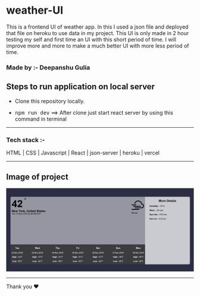 # weather-UI
This is a frontend UI of weather app. In this I used a json file and deployed that file on heroku to use data in my project. This UI is only made in 2 hour testing my self and first time an UI with this short period of time. I will improve more and more to make a much better UI with more less period of time.

### Made by :- Deepanshu Gulia

## Steps to run application on local server

* Clone this repository locally.
  
* <kbd>npm run dev</kbd> ==> After clone just start react server by using this command in terminal 

<hr />

### Tech stack :- 
 HTML | CSS | Javascript | React | json-server | heroku | vercel

<hr />

## Image of project
<img src="./image/page.png" />

<hr />
Thank you ❤️
